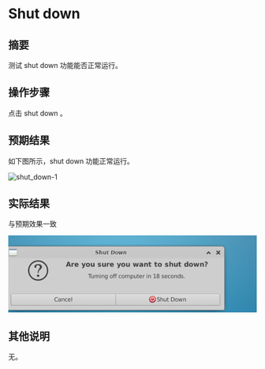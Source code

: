# Shut down

## 摘要

测试 shut down 功能能否正常运行。

## 操作步骤

点击 shut down 。

## 预期结果

如下图所示，shut down 功能正常运行。

![shut_down-1](./img/shut_down-1.png)

## 实际结果

与预期效果一致

![shut_down-2](./img/shut_down-2.png)

## 其他说明

无。

